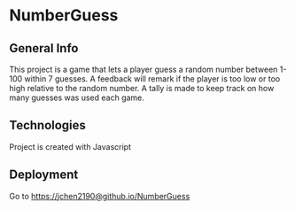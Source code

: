 # NumberGuess

## General Info
This project is a game that lets a player guess a random number between 1-100 within 7 guesses. A feedback will remark if the player is too low or too high relative to the random number. A tally is made to keep track on how many guesses was used each game.

## Technologies
Project is created with Javascript

## Deployment
Go to [https://jchen2190@github.io/NumberGuess](https://jchen2190.github.io/NumberGuess/)
